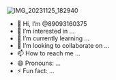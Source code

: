 ![IMG_20231125_182940](https://github.com/user-attachments/assets/cc5dd9a2-89e4-4f04-8c9d-38fc5c40db32)
- 👋 Hi, I’m @89093160375
- 👀 I’m interested in ...
- 🌱 I’m currently learning ...
- 💞️ I’m looking to collaborate on ...
- 📫 How to reach me ...
- 😄 Pronouns: ...
- ⚡ Fun fact: ...

<!---
89093160375/89093160375 is a ✨ special ✨ repository because its `README.md` (this file) appears on your GitHub profile.
You can click the Preview link to take a look at your changes.
--->
